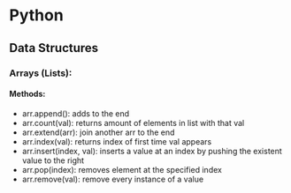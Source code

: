 # Python

## Data Structures

### Arrays (Lists):

#### Methods:

- arr.append(): adds to the end
- arr.count(val): returns amount of elements in list with that val
- arr.extend(arr): join another arr to the end
- arr.index(val): returns index of first time val appears
- arr.insert(index, val): inserts a value at an index by pushing the existent value to the right
- arr.pop(index): removes element at the specified index
- arr.remove(val): remove every instance of a value
